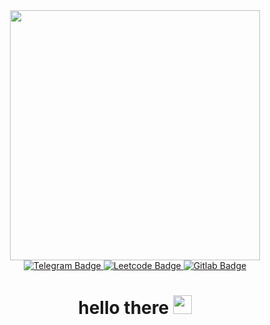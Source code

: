 <div id="header" align="center">
  <img src="https://media.giphy.com/media/fnGW68IaBf6MsWepNS/giphy.gif" width="400"/>
</div>

<div id="badges" align="center"">
  <a href="https://t.me/Timurkassss">
    <img src=https://img.shields.io/badge/Telegram-blue?logo=Telegram&logoColor=white&style=for-the-badge alt="Telegram Badge"/>
  </a>
  <a href="https://leetcode.com/nag1bator228/">
    <img src=https://img.shields.io/badge/Leetcode-black?logo=Leetcode&logoColor=orange&style=for-the-badge alt="Leetcode Badge"/>
  </a>
  <a href="https://gitlab.com/skywalker-jpg">
    <img src=https://img.shields.io/badge/Gitlab-purple?logo=Gitlab&logoColor=orange&style=for-the-badge alt="Gitlab Badge"/>
  </a>  
</div>

<div id="counter" align="center">
  <img src="https://komarev.com/ghpvc/?username=skywalker-jpg&style=flat-square&color=blue" alt=""/>
</div>
<h1 align="center">
  hello there
  <img src="https://media.giphy.com/media/hvRJCLFzcasrR4ia7z/giphy.gif" width="30px"/>
</h1>
